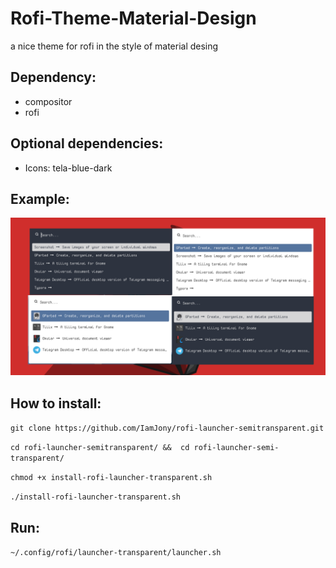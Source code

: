 # Rofi-Theme-Material-Design
a nice theme for rofi in the style of material desing


## Dependency:
* compositor
* rofi

## Optional dependencies:
* Icons: tela-blue-dark


## Example:
![GitHub Logo](/example.png)

## How to install:
`git clone https://github.com/IamJony/rofi-launcher-semitransparent.git`

`cd rofi-launcher-semitransparent/ &&  cd rofi-launcher-semi-transparent/`

`chmod +x install-rofi-launcher-transparent.sh`

`./install-rofi-launcher-transparent.sh`

## Run:
`~/.config/rofi/launcher-transparent/launcher.sh`
